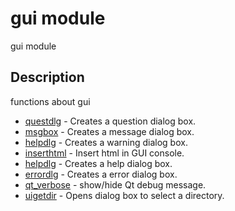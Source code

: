 

# gui module

gui module

## Description
functions about gui


* [questdlg](questdlg.md) - Creates a question dialog box.
* [msgbox](msgbox.md) - Creates a message dialog box.
* [helpdlg](warndlg.md) - Creates a warning dialog box.
* [inserthtml](inserthtml.md) - Insert html in GUI console.
* [helpdlg](helpdlg.md) - Creates a help dialog box.
* [errordlg](errordlg.md) - Creates a error dialog box.
* [qt_verbose](qt_verbose.md) - show/hide Qt debug message.
* [uigetdir](uigetdir.md) - Opens dialog box to select a directory.



